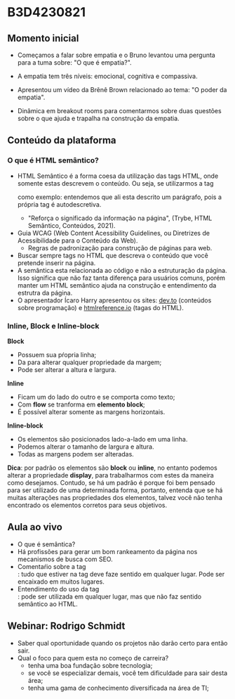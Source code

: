# B3D4230821

## Momento inicial

- Começamos a falar sobre empatia e o Bruno levantou uma pergunta para a tuma sobre: "O que é empatia?".

- A empatia tem três níveis: emocional, cognitiva e compassiva.
- Apresentou um vídeo da Brẽnê Brown relacionado ao tema: "O poder da empatia".
- Dinâmica em breakout rooms para comentarmos sobre duas questões sobre o que ajuda e trapalha na construção da empatia.

## Conteúdo da plataforma

### O que é HTML semântico?

- HTML Semântico é a forma coesa da utilização das tags HTML, onde somente estas descrevem o conteúdo. Ou seja, se utilizarmos a tag <p> como exemplo: entendemos que ali esta descrito um parágrafo, pois a própria tag é autodescretiva.
  - "Reforça o significado da informação na página", (Trybe, HTML Semântico, Conteúdos, 2021).
- Guia WCAG (Web Content Acessibility Guidelines, ou Diretrizes de Acessibilidade para o Conteúdo da Web).
  - Regras de padronização para construção de páginas para web.
- Buscar sempre tags no HTML que descreva o conteúdo que você pretende inserir na página. 
- A semântica esta relacionada ao código e não a estruturação da página. Isso significa que não faz tanta diferença para usuários comuns, porém manter um HTML semântico ajuda na construção e entendimento da estrutra da página.
- O apresentador Ícaro Harry apresentou os sites: [dev.to](https://dev.to/) (conteúdos sobre programação) e [htmlreference.io](https://htmlreference.io/) (tagas do HTML).

### Inline, Block e Inline-block

**Block**

- Possuem sua pŕopria linha;
- Da para alterar qualquer propriedade da margem;
- Pode ser alterar a altura e largura.

**Inline**

- Ficam um do lado do outro e se comporta como texto;
- Com **flow** se tranforma em **elemento block**;
- É possível alterar somente as margens horizontais.

**Inline-block**

- Os elementos são posicionados lado-a-lado em uma linha.
- Podemos alterar o tamanho de largura e altura.
- Todas as margens podem ser alteradas.

**Dica**: por padrão os elementos são **block** ou **inline**, no entanto podemos alterar a propriedade **display**, para trabalharmos com estes da maneira como desejamos. Contudo, se há um padrão é porque foi bem pensado para ser utilizado de uma determinada forma, portanto, entenda que se há muitas alterações nas propriedades dos elementos, talvez você não tenha encontrado os elementos corretos para seus objetivos.

## Aula ao vivo

- O que é semântica?
- Há profissões para gerar um bom rankeamento da página nos mecanismos de busca com SEO.
- Comentaŕio sobre a tag <article>: tudo que estiver na tag deve faze sentido em qualquer lugar. Pode ser encaixado em muitos lugares.
- Entendimento do uso da tag <div>: pode ser utilizada em qualquer lugar, mas que não faz sentido semântico ao HTML.

## Webinar: Rodrigo Schmidt

- Saber qual oportunidade quando os projetos não darão certo para então sair.
- Qual o foco para quem esta no começo de carreira?
  - tenha uma boa fundação sobre tecnologia;
  - se você se especializar demais, você tem dificuldade para sair desta área;
  - tenha uma gama de conhecimento diversificada na área de TI;

